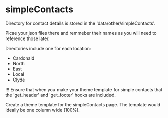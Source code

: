 # simpleContacts

Directory for contact details is stored in the 'data/other/simpleContacts'.

Plcae your json files there and remmeber their names as you will need to reference those later.

Directories include one for each location:

* Cardonald
* North
* East
* Local
* Clyde


!!! Ensure that when you make your theme template for simple contacts that the 'get_header' and 'get_footer' hooks are included.


Create a theme template for the simpleContacts page. The template would ideally be one column wide (100%). 
